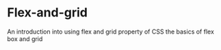 # Flex-and-grid
An introduction into using flex and grid property of CSS
the basics of flex box and grid
